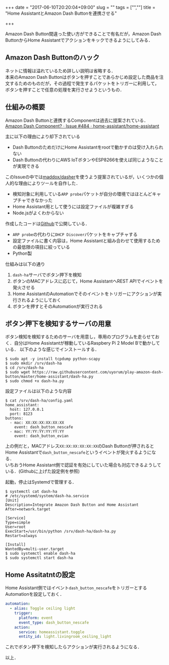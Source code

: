 +++
date = "2017-06-10T20:20:04+09:00"
slug = ""
tags = ["",""]
title = "Home AssistantとAmazon Dash Buttonを連携させる"

+++

Amazon Dash Button間違った使い方ができることで有名だが，Amazon Dash ButtonからHome Assistantでアクションをキックできるようにしてみる．

<!-- more -->

## Amazon Dash Buttonのハック
ネットに情報は溢れているため詳しい説明は省略する．  
本来のAmazon Dash Buttonはボタンを押すことであらかじめ設定した商品を注文するためのものだが，その過程で発生するパケットをトリガーに利用して，
ボタンを押すことで任意の処理を実行させようというもの．

## 仕組みの概要
Amazon Dash Buttonと連携するComponentは過去に提案されている．  
[Amazon Dash Component? · Issue #484 · home-assistant/home-assistant](https://github.com/home-assistant/home-assistant/issues/484)

主に以下の理由により却下されている

* Dash ButtonのためだけにHome Assistantをrootで動かすのは受け入れられない
* Dash Buttonの代わりにAWS IoTボタンやESP8266を使えば同じようなことが実現できる

このIssueの中では[maddox/dasher](https://github.com/maddox/dasher)を使うよう提案されているが，いくつかの個人的な理由によりツールを自作した．

* 検知対象に利用している`ARP probe`パケットが自分の環境ではほとんどキャプチャできなかった
* Home Assistant用として使うには設定ファイルが複雑すぎる
* Node.jsがよくわからない

作成したコードは[Github](https://github.com/uyorum/play-amazon-dash-button/tree/master/home-assistant)で公開している．

* `ARP probe`の代わりに`DHCP Discover`パケットをキャプチャする
* 設定ファイルに書く内容は，Home Assistantと組み合わせて使用するための最低限の項目に絞っている
* Python製

仕組みは以下の通り

1. `dash-ha`サーバでボタン押下を検知
1. ボタンのMACアドレスに応じて，Home AssistantへREST APIでイベントを発火させる
1. Home AssistantのAutomationでそのイベントをトリガーにアクションが実行されるようにしておく
1. ボタンを押すとそのAutomationが実行される

## ボタン押下を検知するサーバの用意
ボタン検知を検知するためのサーバを用意し，専用のプログラムを走らせておく．自分はHome Assistantが稼動しているRaspbery Pi 2 Model Bで動かしている．
以下のような感じでインストールする．

``` shell
$ sudo apt -y install tcpdump python-scapy
$ sudo mkdir /srv/dash-ha
$ cd /srv/dash-ha
$ sudo wget https://raw.githubusercontent.com/uyorum/play-amazon-dash-button/master/home-assistant/dash-ha.py
$ sudo chmod +x dash-ha.py
```

設定ファイルは以下のような内容

``` shell
$ cat /srv/dash-ha/config.yaml
home_assistant:
  host: 127.0.0.1
  port: 8123
buttons:
  - mac: XX:XX:XX:XX:XX:XX
    event: dash_button_nescafe
  - mac: YY:YY:YY:YY:YY:YY
    event: dash_button_evian
```

上の例だと，MACアドレス`XX:XX:XX:XX:XX:XX`のDash Buttonが押されるとHome Assistantで`dash_button_nescafe`というイベントが発火するようになる．  
いちおうHome Assistant側で認証を有効にしていた場合も対応できるようしている．(Githubに上げた設定例を参照)

起動，停止はSystemdで管理する．


``` shell
$ systemctl cat dash-ha
# /etc/systemd/system/dash-ha.service
[Unit]
Description=Integrate Amazon Dash Button and Home Assistant
After=network.target

[Service]
Type=simple
User=root
ExecStart=/usr/bin/python /srv/dash-ha/dash-ha.py
Restart=always

[Install]
WantedBy=multi-user.target
$ sudo systemctl enable dash-ha
$ sudo systemctl start dash-ha
```

## Home Assitatntの設定
Home Assistant側ではイベント`dash_button_nescafe`をトリガーとするAutomationを設定しておく．

``` yaml
automation:
  - alias: Toggle ceiling light
    trigger:
      platform: event
      event_type: dash_button_nescafe
    action:
      service: homeassistant.toggle
      entity_id: light.livingroom_ceiling_light
```

これでボタン押下を検知したらアクションが実行されるようになる．

以上．
